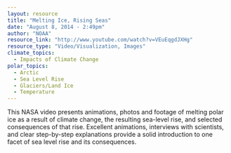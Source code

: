 ```yaml
---
layout: resource
title: "Melting Ice, Rising Seas"
date: "August 8, 2014 - 2:49pm"
author: "NOAA"
resource_link: "http://www.youtube.com/watch?v=VEuEqgdJXHg"
resource_type: "Video/Visualization, Images"
climate_topics:
  - Impacts of Climate Change
polar_topics:
  - Arctic
  - Sea Level Rise
  - Glaciers/Land Ice
  - Temperature
---
```


This NASA video presents animations, photos and footage of melting polar ice as a result of climate change, the resulting sea-level rise, and selected consequences of that rise. Excellent animations, interviews with scientists, and clear step-by-step explanations provide a solid introduction to one facet of sea level rise and its consequences.